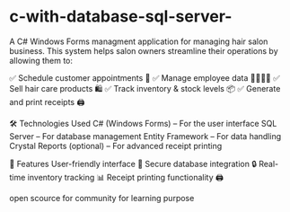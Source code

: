 # c-with-database-sql-server-

A C# Windows Forms managment  application for managing hair salon business. This system helps salon owners streamline their operations by allowing them to:

✅ Schedule customer appointments 📅
✅ Manage employee data 👩‍💼👨‍💼
✅ Sell hair care products 🛍️
✅ Track inventory & stock levels 📦
✅ Generate and print receipts 🖨️

🛠️ Technologies Used
C# (Windows Forms) – For the user interface
SQL Server – For database management
Entity Framework – For data handling
Crystal Reports (optional) – For advanced receipt printing

📂 Features
User-friendly interface 🎨
Secure database integration 🔒
Real-time inventory tracking 📊
Receipt printing functionality 🖨️

open scource for community for learning purpose 



